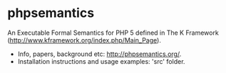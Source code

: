 phpsemantics
============

An Executable Formal Semantics for PHP 5 defined in The K Framework (http://www.kframework.org/index.php/Main_Page).

- Info, papers, background etc: http://phpsemantics.org/.
- Installation instructions and usage examples: 'src' folder.
